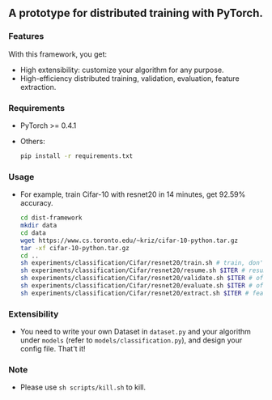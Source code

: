 ## A prototype for distributed training with PyTorch.

### Features

With this framework, you get:

* High extensibility: customize your algorithm for any purpose.
* High-efficiency distributed training, validation, evaluation, feature extraction.

### Requirements

* PyTorch >= 0.4.1
* Others:

    ```sh
    pip install -r requirements.txt
    ```

### Usage

* For example, train Cifar-10 with resnet20 in 14 minutes, get 92.59% accuracy.

    ```sh
    cd dist-framework
    mkdir data
    cd data
    wget https://www.cs.toronto.edu/~kriz/cifar-10-python.tar.gz
    tar -xf cifar-10-python.tar.gz
    cd ..
    sh experiments/classification/Cifar/resnet20/train.sh # train, don't forget to open tensorboard for visualization
    sh experiments/classification/Cifar/resnet20/resume.sh $ITER # resume from iteration $ITER
    sh experiments/classification/Cifar/resnet20/validate.sh $ITER # offline validation
    sh experiments/classification/Cifar/resnet20/evaluate.sh $ITER # offline evaluation
    sh experiments/classification/Cifar/resnet20/extract.sh $ITER # feature extraction
    ```

### Extensibility

* You need to write your own Dataset in `dataset.py` and your algorithm under `models` (refer to `models/classification.py`), and design your config file. That't it!

### Note

* Please use `sh scripts/kill.sh` to kill.

